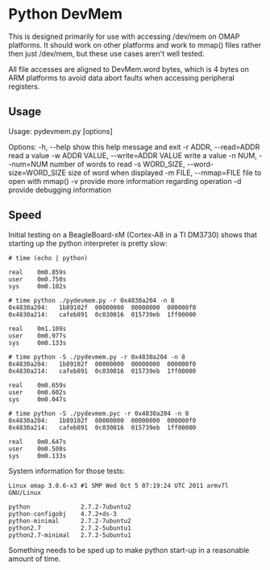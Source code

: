 Python DevMem
=============

This is designed primarily for use with accessing /dev/mem on OMAP platforms.
It should work on other platforms and work to mmap() files rather then just
/dev/mem, but these use cases aren't well tested.

All file accesses are aligned to DevMem.word bytes, which is 4 bytes on ARM
platforms to avoid data abort faults when accessing peripheral registers.

Usage
-----

Usage: pydevmem.py [options]

Options:
  -h, --help            show this help message and exit
  -r ADDR, --read=ADDR  read a value
  -w ADDR VALUE, --write=ADDR VALUE
                        write a value
  -n NUM, --num=NUM     number of words to read
  -s WORD_SIZE, --word-size=WORD_SIZE
                        size of word when displayed
  -m FILE, --mmap=FILE  file to open with mmap()
  -v                    provide more information regarding operation
  -d                    provide debugging information


Speed
-----

Initial testing on a BeagleBoard-xM (Cortex-A8 in a TI DM3730) shows that
starting up the python interpreter is pretty slow:

    # time (echo | python)

    real    0m0.859s
    user    0m0.750s
    sys     0m0.102s

    # time python ./pydevmem.py -r 0x4830a204 -n 8
    0x4830a204:   1b89102f  00000000  00000000  000000f0
    0x4830a214:   cafeb891  0c030016  015739eb  1ff00000

    real    0m1.109s
    user    0m0.977s
    sys     0m0.133s

    # time python -S ./pydevmem.py -r 0x4830a204 -n 8
    0x4830a204:   1b89102f  00000000  00000000  000000f0
    0x4830a214:   cafeb891  0c030016  015739eb  1ff00000

    real    0m0.659s
    user    0m0.602s
    sys     0m0.047s

    # time python -S ./pydevmem.pyc -r 0x4830a204 -n 8
    0x4830a204:   1b89102f  00000000  00000000  000000f0
    0x4830a214:   cafeb891  0c030016  015739eb  1ff00000

    real    0m0.647s
    user    0m0.508s
    sys     0m0.133s


System information for those tests:

    Linux omap 3.0.6-x3 #1 SMP Wed Oct 5 07:19:24 UTC 2011 armv7l GNU/Linux

    python              2.7.2-7ubuntu2
    python-configobj    4.7.2+ds-3
    python-minimal      2.7.2-7ubuntu2
    python2.7           2.7.2-5ubuntu1
    python2.7-minimal   2.7.2-5ubuntu1

Something needs to be sped up to make python start-up in a reasonable amount
of time.
